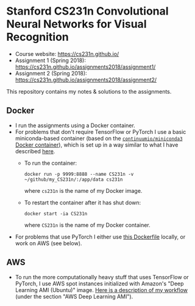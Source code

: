 # Stanford CS231n Convolutional Neural Networks for Visual Recognition

* Course website: <https://cs231n.github.io/>
* Assignment 1 (Spring 2018): <https://cs231n.github.io/assignments2018/assignment1/>
* Assignment 2 (Spring 2018): <https://cs231n.github.io/assignments2018/assignment2/>

This repository contains my notes & solutions to the assignments.

## Docker

* I run the assignments using a Docker container.
* For problems that don't require TensorFlow or PyTorch I use a basic miniconda-based container (based on the [`continuumio/miniconda3` Docker container](https://hub.docker.com/r/continuumio/miniconda3/)), which is set up in a way similar to what I have described [here](https://github.com/agisga/coding_notes/blob/master/docker.md).
    - To run the container:

        ```
        docker run -p 9999:8888 --name CS231n -v ~/github/my_CS231n/:/app/data cs231n
        ```

        where `cs231n` is the name of my Docker image.

    - To restart the container after it has shut down:

        ```
        docker start -ia CS231n
        ```

        where `CS231n` is the name of my Docker container.
* For problems that use PyTorch I either use [this Dockerfile](https://github.com/agisga/dockerfiles/blob/master/PyTorch-jupyter/Dockerfile) locally, or work on AWS (see below).

## AWS

* To run the more computationally heavy stuff that uses TensorFlow or PyTorch, I use AWS spot instances initialized with Amazon's "Deep Learning AMI (Ubuntu)" image. [Here is a description of my workflow](https://github.com/agisga/coding_notes/blob/master/AWS.md) (under the section "AWS Deep Learning AMI").
